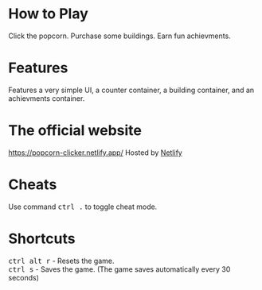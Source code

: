 # How to Play
Click the popcorn. Purchase some buildings. Earn fun achievments.
# Features
Features a very simple UI, a counter container, a building container, and an achievments container.
# The official website
https://popcorn-clicker.netlify.app/
Hosted by [Netlify](https://www.netlify.com/)
# Cheats
Use command <kbd>ctrl .</kbd> to toggle cheat mode.
# Shortcuts
<kbd>ctrl alt r</kbd> - Resets the game.   
<kbd>ctrl s</kbd> - Saves the game. (The game saves automatically every 30 seconds)
